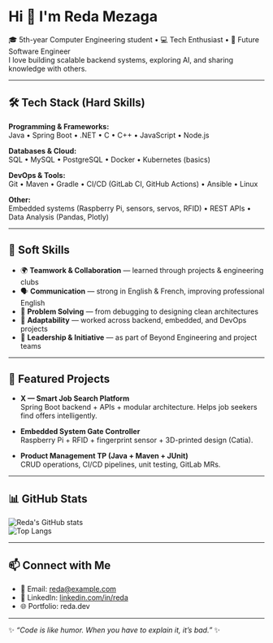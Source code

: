 # Hi 👋 I'm Reda Mezaga

🎓 5th-year Computer Engineering student • 💻 Tech Enthusiast • 🚀 Future Software Engineer  
I love building scalable backend systems, exploring AI, and sharing knowledge with others.  

---

## 🛠️ Tech Stack (Hard Skills)

**Programming & Frameworks:**  
Java • Spring Boot • .NET • C • C++ • JavaScript • Node.js  

**Databases & Cloud:**  
SQL • MySQL • PostgreSQL • Docker • Kubernetes (basics)  

**DevOps & Tools:**  
Git • Maven • Gradle • CI/CD (GitLab CI, GitHub Actions) • Ansible • Linux  

**Other:**  
Embedded systems (Raspberry Pi, sensors, servos, RFID) • REST APIs • Data Analysis (Pandas, Plotly)  

---

## 🤝 Soft Skills

- 🌍 **Teamwork & Collaboration** — learned through projects & engineering clubs  
- 🗣️ **Communication** — strong in English & French, improving professional English  
- 🧠 **Problem Solving** — from debugging to designing clean architectures  
- 🔄 **Adaptability** — worked across backend, embedded, and DevOps projects  
- 🎯 **Leadership & Initiative** — as part of Beyond Engineering and project teams  

---

## 📌 Featured Projects

- **X — Smart Job Search Platform**  
  Spring Boot backend + APIs + modular architecture. Helps job seekers find offers intelligently.  

- **Embedded System Gate Controller**  
  Raspberry Pi + RFID + fingerprint sensor + 3D-printed design (Catia).  

- **Product Management TP (Java + Maven + JUnit)**  
  CRUD operations, CI/CD pipelines, unit testing, GitLab MRs.  

---

## 📊 GitHub Stats

![Reda's GitHub stats](https://github-readme-stats.vercel.app/api?username=YOUR_USERNAME&show_icons=true&theme=radical)  
![Top Langs](https://github-readme-stats.vercel.app/api/top-langs/?username=YOUR_USERNAME&layout=compact&theme=radical)  

---

## 📫 Connect with Me

- 📧 Email: reda@example.com  
- 💼 LinkedIn: [linkedin.com/in/reda](https://linkedin.com/in/reda)  
- 🌐 Portfolio: reda.dev  

---
✨ *“Code is like humor. When you have to explain it, it’s bad.”* ✨
